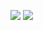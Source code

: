 ![](https://github-readme-stats.vercel.app/api?username=leieerr&show_icons=true&theme=dark&count_private=true)
<img src="https://visitor-badge.glitch.me/badge?page_id=Githubhttps://github.com/leieerr&right_color=red" />
<!--
**leieerr/leieerr** is a ✨ _special_ ✨ repository because its `README.md` (this file) appears on your GitHub profile.

Here are some ideas to get you started:

- 🔭 I’m currently working on ...
- 🌱 I’m currently learning ...
- 👯 I’m looking to collaborate on ...
- 🤔 I’m looking for help with ...
- 💬 Ask me about ...
- 📫 How to reach me: ...
- 😄 Pronouns: ...
- ⚡ Fun fact: ...
-->
